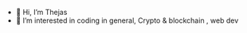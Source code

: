 - 👋 Hi, I’m Thejas 
- 👀 I’m interested in coding in general, Crypto & blockchain , web dev

<!---
JazzBlaze/JazzBlaze is a ✨ special ✨ repository because its `README.md` (this file) appears on your GitHub profile.
You can click the Preview link to take a look at your changes.
--->

